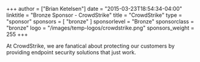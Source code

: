 +++
author = ["Brian Ketelsen"]
date = "2015-03-23T18:54:34-04:00"
linktitle = "Bronze Sponsor - CrowdStrike"
title = "CrowdStrike"
type = "sponsor"
sponsors = [ "bronze" ] 
sponsorlevel = "Bronze"
sponsorclass = "bronze"
logo = "/images/temp-logos/crowdstrike.png"
sponsors_weight = 255
+++

At CrowdStrike, we are fanatical about protecting our customers by providing endpoint security solutions that just work.
